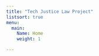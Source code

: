 ```yaml
---
title: "Tech Justice Law Project"
listsort: true
menu:
  main:
    Name: Home
    weight: 1

---
```




